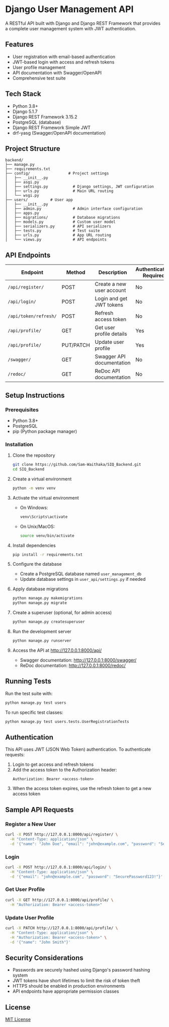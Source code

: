 # Django User Management API

A RESTful API built with Django and Django REST Framework that provides a complete user management system with JWT authentication.

## Features

- User registration with email-based authentication
- JWT-based login with access and refresh tokens
- User profile management
- API documentation with Swagger/OpenAPI
- Comprehensive test suite

## Tech Stack

- Python 3.8+
- Django 5.1.7
- Django REST Framework 3.15.2
- PostgreSQL (database)
- Django REST Framework Simple JWT
- drf-yasg (Swagger/OpenAPI documentation)

## Project Structure

```
backend/
├── manage.py
├── requirements.txt
├── config/                 # Project settings
│   ├── __init__.py
│   ├── asgi.py
│   ├── settings.py           # Django settings, JWT configuration
│   ├── urls.py               # Main URL routing
│   └── wsgi.py
├── users/          # User app
│   ├── __init__.py
│   ├── admin.py              # Admin interface configuration
│   ├── apps.py
│   ├── migrations/           # Database migrations
│   ├── models.py             # Custom user model
│   ├── serializers.py        # API serializers
│   ├── tests.py              # Test suite
│   ├── urls.py               # App URL routing
│   └── views.py              # API endpoints
```

## API Endpoints

| Endpoint | Method | Description | Authentication Required |
|----------|--------|-------------|------------------------|
| `/api/register/` | POST | Create a new user account | No |
| `/api/login/` | POST | Login and get JWT tokens | No |
| `/api/token/refresh/` | POST | Refresh access token | No |
| `/api/profile/` | GET | Get user profile details | Yes |
| `/api/profile/` | PUT/PATCH | Update user profile | Yes |
| `/swagger/` | GET | Swagger API documentation | No |
| `/redoc/` | GET | ReDoc API documentation | No |

## Setup Instructions

### Prerequisites

- Python 3.8+
- PostgreSQL
- pip (Python package manager)

### Installation

1. Clone the repository
   ```bash
   git clone https://github.com/Sam-Waithaka/SIQ_Backend.git
   cd SIQ_Backend
   ```

2. Create a virtual environment
   ```bash
   python -m venv venv
   ```

3. Activate the virtual environment
   - On Windows:
     ```bash
     venv\Scripts\activate
     ```
   - On Unix/MacOS:
     ```bash
     source venv/bin/activate
     ```

4. Install dependencies
   ```bash
   pip install -r requirements.txt
   ```

5. Configure the database
   - Create a PostgreSQL database named `user_management_db`
   - Update database settings in `user_api/settings.py` if needed

6. Apply database migrations
   ```bash
   python manage.py makemigrations
   python manage.py migrate
   ```

7. Create a superuser (optional, for admin access)
   ```bash
   python manage.py createsuperuser
   ```

8. Run the development server
   ```bash
   python manage.py runserver
   ```

9. Access the API at http://127.0.0.1:8000/api/
   - Swagger documentation: http://127.0.0.1:8000/swagger/
   - ReDoc documentation: http://127.0.0.1:8000/redoc/

## Running Tests

Run the test suite with:
```bash
python manage.py test users
```

To run specific test classes:
```bash
python manage.py test users.tests.UserRegistrationTests
```

## Authentication

This API uses JWT (JSON Web Token) authentication. To authenticate requests:

1. Login to get access and refresh tokens
2. Add the access token to the Authorization header:
   ```
   Authorization: Bearer <access-token>
   ```
3. When the access token expires, use the refresh token to get a new access token

## Sample API Requests

### Register a New User

```bash
curl -X POST http://127.0.0.1:8000/api/register/ \
  -H "Content-Type: application/json" \
  -d '{"name": "John Doe", "email": "john@example.com", "password": "SecurePassword123!", "password2": "SecurePassword123!"}'
```

### Login

```bash
curl -X POST http://127.0.0.1:8000/api/login/ \
  -H "Content-Type: application/json" \
  -d '{"email": "john@example.com", "password": "SecurePassword123!"}'
```

### Get User Profile

```bash
curl -X GET http://127.0.0.1:8000/api/profile/ \
  -H "Authorization: Bearer <access-token>"
```

### Update User Profile

```bash
curl -X PATCH http://127.0.0.1:8000/api/profile/ \
  -H "Content-Type: application/json" \
  -H "Authorization: Bearer <access-token>" \
  -d '{"name": "John Smith"}'
```

## Security Considerations

- Passwords are securely hashed using Django's password hashing system
- JWT tokens have short lifetimes to limit the risk of token theft
- HTTPS should be enabled in production environments
- API endpoints have appropriate permission classes

## License

[MIT License](LICENSE)

